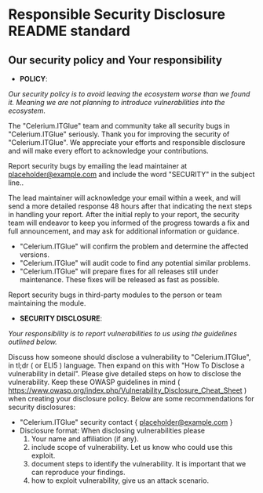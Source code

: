 # Responsible Security Disclosure README standard

## Our security policy and Your responsibility

- **POLICY**:

*Our security policy is to avoid leaving the ecosystem worse than we found it. Meaning we are not planning to introduce vulnerabilities into the ecosystem.*

The "Celerium.ITGlue" team and community take all security bugs in "Celerium.ITGlue" seriously. Thank you for improving the security of "Celerium.ITGlue". We appreciate your efforts and responsible disclosure and will make every effort to acknowledge your contributions.

Report security bugs by emailing the lead maintainer at [placeholder@example.com](placeholder@example.com) and include the word "SECURITY" in the subject line..

The lead maintainer will acknowledge your email within a week, and will send a more detailed response 48 hours after that indicating the next steps in handling your report. After the initial reply to your report, the security team will endeavor to keep you informed of the progress towards a fix and full announcement, and may ask for additional information or guidance.

- "Celerium.ITGlue" will confirm the problem and determine the affected versions.
- "Celerium.ITGlue" will audit code to find any potential similar problems.
- "Celerium.ITGlue" will prepare fixes for all releases still under maintenance. These fixes will be released as fast as possible.

Report security bugs in third-party modules to the person or team maintaining the module.

- **SECURITY DISCLOSURE**:

*Your responsibility is to report vulnerabilities to us using the guidelines outlined below.*

Discuss how someone should disclose a vulnerability to "Celerium.ITGlue", in tl;dr ( or ELI5 ) language. Then expand on this with "How To Disclose a vulnerability in detail". Please give detailed steps on how to disclose the vulnerability. Keep these OWASP guidelines in mind ( <https://www.owasp.org/index.php/Vulnerability_Disclosure_Cheat_Sheet> ) when creating your disclosure policy. Below are some recommendations for security disclosures:

- "Celerium.ITGlue" security contact { [placeholder@example.com](placeholder@example.com) }
- Disclosure format: When disclosing vulnerabilities please
  1. Your name and affiliation (if any).
  2. include scope of vulnerability. Let us know who could use this exploit.
  3. document steps to identify the vulnerability. It is important that we can reproduce your findings.
  4. how to exploit vulnerability, give us an attack scenario.
